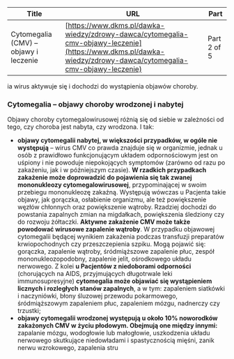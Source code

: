 | **Title**       | **URL**           | **Part**              |
|-----------------|-------------------|-----------------------|
| Cytomegalia (CMV) – objawy i leczenie         | [https://www.dkms.pl/dawka-wiedzy/zdrowy-dawca/cytomegalia-cmv-objawy-leczenie](https://www.dkms.pl/dawka-wiedzy/zdrowy-dawca/cytomegalia-cmv-objawy-leczenie)    | Part 2 of 5          |

ia wirus aktywuje się i dochodzi do wystąpienia objawów choroby.


### Cytomegalia – objawy choroby wrodzonej i nabytej


Objawy choroby cytomegalowirusowej różnią się od siebie w zależności od tego, czy choroba jest nabyta, czy wrodzona. I tak:


* **objawy cytomegalii nabytej, w większości przypadków, w ogóle nie występują** – wirus CMV co prawda znajduje się w organizmie, jednak u osób z prawidłowo funkcjonującym układem odpornościowym jest on uśpiony i nie powoduje niepokojących symptomów (zarówno od razu po zakażeniu, jak i w późniejszym czasie). **W rzadkich przypadkach zakażenie może doprowadzić do pojawienia się tak zwanej mononukleozy cytomegalowirusowej**, przypominającej w swoim przebiegu mononukleozę zakaźną. Występują wówczas u Pacjenta takie objawy, jak gorączka, osłabienie organizmu, ale też powiększenie węzłów chłonnych oraz powiększenie wątroby. Rzadziej dochodzi do powstania zapalnych zmian na migdałkach, powiększenia śledziony czy do rozwoju żółtaczki. **Aktywne zakażenie CMV może także powodować wirusowe zapalenie wątroby**. W przypadku objawowej cytomegalii będącej wynikiem zakażenia podczas transfuzji preparatów krwiopochodnych czy przeszczepienia szpiku. Mogą pojawić się: gorączka, zapalenie wątroby, śródmiąższowe zapalenie płuc, zespół mononukleozopodobny, zapalenie jelit, ośrodkowego układu nerwowego. Z kolei **u Pacjentów z niedoborami odporności** (chorujących na AIDS, przyjmujących długotrwale leki immunosupresyjne) **cytomegalia może objawiać się wystąpieniem licznych i rozległych stanów zapalnych**, a w tym: zapaleniem siatkówki i naczyniówki, błony śluzowej przewodu pokarmowego, śródmiąższowym zapaleniem płuc, zapaleniem mózgu, nadnerczy czy trzustki;
* **objawy cytomegalii wrodzonej występują u około 10% noworodków zakażonych CMV w życiu płodowym. Obejmują one między innymi:** zapalanie mózgu, wodogłowie lub małogłowie, uszkodzenia układu nerwowego skutkujące niedowładami i spastycznością mięśni, zanik nerwu wzrokowego, zapalenia stru